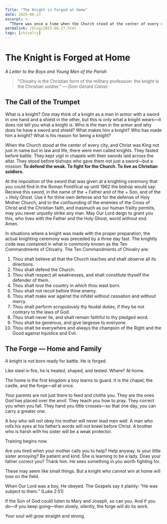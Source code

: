 ```yaml
---
Title: "The Knight is Forged at Home"
date: 2025-06-27
excerpt: >-
  “There was once a time when the Church stood at the center of every city, and Christ was King not just in name but in law and life, there were men called knights. They fasted before battle. They kept vigil in chapels with their swords laid across the altar. They stood before bishops who gave them not just a sword—but a mission: **To defend the weak. To fight for the Church. To live as Christian soldiers.** …”
permalink: /blog/2025-06-27.html
tags: [chivalry]
---
```


# The Knight is Forged at Home
*A Letter to the Boys and Young Men of the Parish*

> "Chivalry is the Christian form of the military profession: the knight is the Christian soldier."
> — *Dom Gérard Calvet*

## The Call of the Trumpet

What is a knight? One may think of a knight as a man in armor with a sword in one hand and a shield in the other, but this is only what a knight wears—it does not tell you what a knight is. Who is the man in the armor and why does he have a sword and shield? What makes him a knight? Who has made him a knight? What is his reason for being a knight?

When the Church stood at the center of every city, and Christ was King not just in name but in law and life, there were men called knights. They fasted before battle. They kept vigil in chapels with their swords laid across the altar. They stood before bishops who gave them not just a sword—but a mission: **To defend the weak. To fight for the Church. To live as Christian soldiers.**

At the imposition of the sword that was given at a knighting ceremony that you could find in the Roman Pontifical up until 1962 the bishop would say: Receive this sword, in the name of the + Father and of the + Son, and of the + Holy Ghost. Use it for thine own defense and for the defense of Holy Mother Church, and to the confounding of the enemies of the Cross of Christ and the Christian faith, and inasmuch as our human frailty permits, may you never unjustly strike any man. May Our Lord deign to grant you this, who lives with the Father and the Holy Ghost, world without end. Amen.

In situations where a knight was made with the proper preparation, the actual knighting ceremony was preceded by a three day fast. The knightly code was contained in what is commonly known as the Ten Commandments of Chivalry. The Ten Commandments of Chivalry are:  

1. Thou shalt believe all that the Church teaches and shalt observe all its directions.  
1. Thou shalt defend the Church.
1. Thou shalt respect all weaknesses, and shalt constitute thyself the defender of them.  
1. Thou shalt love the country in which thou wast born.  
1. Thou shalt not recoil before thine enemy.  
1. Thou shalt make war against the infidel without cessation and without mercy.  
1. Thou shalt perform scrupulously thy feudal duties, if they be not contrary to the laws of God.  
1. Thou shalt never lie, and shalt remain faithful to thy pledged word.  
1. Thou shalt be generous, and give largesse to everyone.  
1. Thou shalt be everywhere and always the champion of the Right and the Good against Injustice and Evil.



## The Forge — Home and Family

A knight is not born ready for battle.
He is forged.

Like steel in fire, he is heated, shaped, and tested.
Where? At home.

The home is the first kingdom a boy learns to guard.
It is the chapel, the castle, and the forge—all at once.

Your parents are not just there to feed and clothe you.
They are the ones God has placed over the anvil.
They teach you how to pray.
They correct you when you fall.
They hand you little crosses—so that one day, you can carry a greater one.

A boy who will not obey his mother will never lead men well.
A man who rolls his eyes at his father’s words will not kneel before Christ.
A brother who is harsh with his sister will be a weak protector.

Training begins now.

Are you tired when your mother calls you to help? Help anyway.
Is your little sister annoying? Be patient and kind. She is learning to be a lady.
Does your father correct you? Thank him. He sees something in you worth fighting for.

These may seem like small things.
But a knight who cannot win at home will lose on the field.

When Our Lord was a boy, He obeyed.
The Gospels say it plainly: “He was subject to them.” (Luke 2:51)

If the Son of God could listen to Mary and Joseph, so can you.
And if you do—if you keep going—then slowly, silently, the forge will do its work.

Your soul will grow straight and strong.
